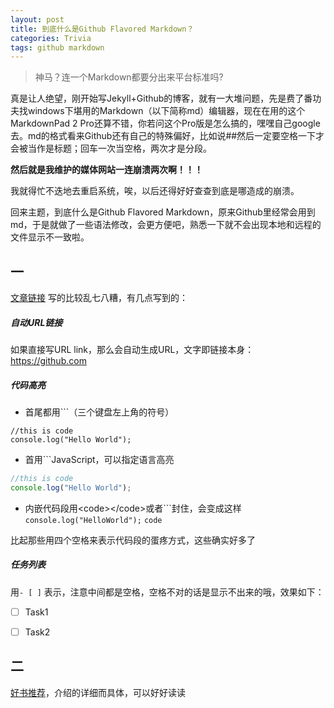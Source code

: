 ```yaml
---
layout: post
title: 到底什么是Github Flavored Markdown？
categories: Trivia
tags: github markdown
---
```


> 神马？连一个Markdown都要分出来平台标准吗?

真是让人绝望，刚开始写Jekyll+Github的博客，就有一大堆问题，先是费了番功夫找windows下堪用的Markdown（以下简称md）编辑器，现在在用的这个MarkdownPad 2 Pro还算不错，你若问这个Pro版是怎么搞的，嘿嘿自己google去。md的格式看来Github还有自己的特殊偏好，比如说##然后一定要空格一下才会被当作是标题；回车一次当空格，两次才是分段。

**然后就是我维护的媒体网站一连崩溃两次啊！！！**

我就得忙不迭地去重启系统，唉，以后还得好好查查到底是哪造成的崩溃。

回来主题，到底什么是Github Flavored Markdown，原来Github里经常会用到md，于是就做了一些语法修改，会更方便吧，熟悉一下就不会出现本地和远程的文件显示不一致啦。

## 一

[文章链接](http://www.jianshu.com/p/cfPxyr)  写的比较乱七八糟，有几点写到的：

##### 自动URL链接

如果直接写URL link，那么会自动生成URL，文字即链接本身： https://github.com

##### 代码高亮
- 首尾都用```（三个键盘左上角的符号）

```
//this is code
console.log("Hello World");		
```

- 首用```JavaScript，可以指定语言高亮

```JavaScript
//this is code
console.log("Hello World");		
```

- 内嵌代码段用\<code>\</code>或者\`\`\`封住，会变成这样<code>console.log("HelloWorld");</code> ```code```

比起那些用四个空格来表示代码段的蛋疼方式，这些确实好多了

##### 任务列表

用<code>- [ ]</code> 表示，注意中间都是空格，空格不对的话是显示不出来的哦，效果如下：
- [ ] Task1
- [ ] Task2


## 二

[好书推荐](http://xianbai.me/learn-md/index.html)，介绍的详细而具体，可以好好读读